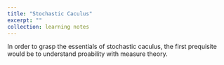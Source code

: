 ```yaml
---
title: "Stochastic Caculus"
excerpt: ""
collection: learning notes
---
```


In order to grasp the essentials of stochastic caculus, the first prequisite would be to understand proability with measure theory. 
